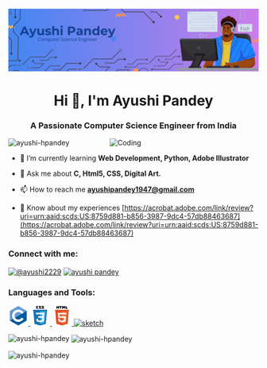 ![logo](https://github.com/Ayushi-HPandey/Ayushi-HPandey/blob/main/github%20BG.png)
<h1 align="center">Hi 👋, I'm Ayushi Pandey</h1>
<h3 align="center">A Passionate Computer Science Engineer from India</h3>

<img align="right" alt="Coding" width="300" src="https://user-images.githubusercontent.com/69011963/137184767-79a13ec7-1bb3-4341-a6da-3a149c9c159a.gif">

<p align="left"> <img src="https://komarev.com/ghpvc/?username=ayushi-hpandey&label=Profile%20views&color=0e75b6&style=flat" alt="ayushi-hpandey" /> </p>

- 🌱 I’m currently learning **Web Development, Python, Adobe Illustrator**

- 💬 Ask me about **C, Html5, CSS, Digital Art.**

- 📫 How to reach me **ayushipandey1947@gmail.com**

- 📄 Know about my experiences [https://acrobat.adobe.com/link/review?uri=urn:aaid:scds:US:8759d881-b856-3987-9dc4-57db88463687](https://acrobat.adobe.com/link/review?uri=urn:aaid:scds:US:8759d881-b856-3987-9dc4-57db88463687)

<h3 align="left">Connect with me:</h3>
<p align="left">
<a href="https://twitter.com/@ayushi2229" target="blank"><img align="center" src="https://raw.githubusercontent.com/rahuldkjain/github-profile-readme-generator/master/src/images/icons/Social/twitter.svg" alt="@ayushi2229" height="30" width="40" /></a>
<a href="https://linkedin.com/in/ayushi pandey" target="blank"><img align="center" src="https://raw.githubusercontent.com/rahuldkjain/github-profile-readme-generator/master/src/images/icons/Social/linked-in-alt.svg" alt="ayushi pandey" height="30" width="40" /></a>
</p>

<h3 align="left">Languages and Tools:</h3>
<p align="left"> <a href="https://www.cprogramming.com/" target="_blank" rel="noreferrer"> <img src="https://raw.githubusercontent.com/devicons/devicon/master/icons/c/c-original.svg" alt="c" width="40" height="40"/> </a> <a href="https://www.w3schools.com/css/" target="_blank" rel="noreferrer"> <img src="https://raw.githubusercontent.com/devicons/devicon/master/icons/css3/css3-original-wordmark.svg" alt="css3" width="40" height="40"/> </a> <a href="https://www.w3.org/html/" target="_blank" rel="noreferrer"> <img src="https://raw.githubusercontent.com/devicons/devicon/master/icons/html5/html5-original-wordmark.svg" alt="html5" width="40" height="40"/> </a> <a href="https://www.sketch.com/" target="_blank" rel="noreferrer"> <img src="https://www.vectorlogo.zone/logos/sketchapp/sketchapp-icon.svg" alt="sketch" width="40" height="40"/> </a> </p>

<p><img align="left" src="https://github-readme-stats.vercel.app/api/top-langs?username=ayushi-hpandey&show_icons=true&locale=en&layout=compact" alt="ayushi-hpandey" /></p>

<p>&nbsp;<img align="center" src="https://github-readme-stats.vercel.app/api?username=ayushi-hpandey&show_icons=true&locale=en" alt="ayushi-hpandey" /></p>

<p><img align="center" src="https://github-readme-streak-stats.herokuapp.com/?user=ayushi-hpandey&" alt="ayushi-hpandey" /></p>
